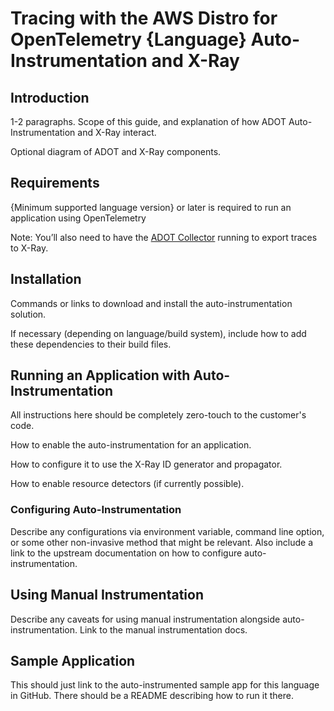 <!-- This piece of documentation should exist only for ADOT SDKs that support some form of auto-instrumentation. It outlines how to use automatic instrumentation for tracing. The documentation that ends up on aws-otel.github.io should match this structure -->

# Tracing with the AWS Distro for OpenTelemetry {Language} Auto-Instrumentation and X-Ray

## Introduction

1-2 paragraphs. Scope of this guide, and explanation of how ADOT Auto-Instrumentation and X-Ray interact.

Optional diagram of ADOT and X-Ray components.

## Requirements

{Minimum supported language version} or later is required to run an application using OpenTelemetry

Note: You’ll also need to have the [ADOT Collector](https://aws-otel.github.io/docs/getting-started/collector) running to export traces to X-Ray.

## Installation

Commands or links to download and install the auto-instrumentation solution.

If necessary (depending on language/build system), include how to add these dependencies to their build files.

## Running an Application with Auto-Instrumentation

All instructions here should be completely zero-touch to the customer's code.

How to enable the auto-instrumentation for an application.

How to configure it to use the X-Ray ID generator and propagator.

How to enable resource detectors (if currently possible).

### Configuring Auto-Instrumentation

Describe any configurations via environment variable, command line option, or some other non-invasive method that might be relevant. Also include a link to the upstream documentation on how to configure auto-instrumentation.

## Using Manual Instrumentation

Describe any caveats for using manual instrumentation alongside auto-instrumentation. Link to the manual instrumentation docs.

## Sample Application

This should just link to the auto-instrumented sample app for this language in GitHub. There should be a README describing how to run it there.
